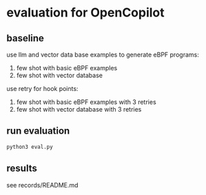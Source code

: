 # evaluation for OpenCopilot

## baseline

use llm and vector data base examples to generate eBPF programs:

1. few shot with basic eBPF examples
2. few shot with vector database

use retry for hook points:

1. few shot with basic eBPF examples with 3 retries
2. few shot with vector database with 3 retries

## run evaluation

```sh
python3 eval.py
```

## results

see records/README.md
